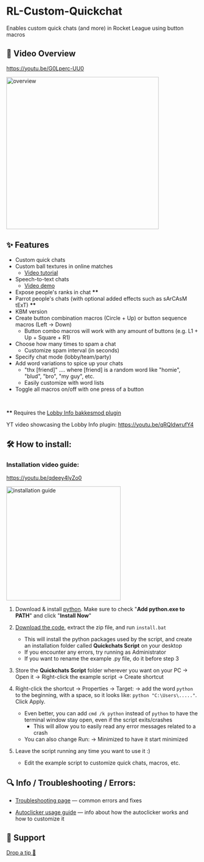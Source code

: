 # RL-Custom-Quickchat

Enables custom quick chats (and more) in Rocket League using button macros

## 🎥 Video Overview

https://youtu.be/G0Lperc-UU0

<a href='https://youtu.be/G0Lperc-UU0'>
  <img src='https://i.imgur.com/U83sQM9.png' alt="overview" width="400"/>
</a>

## ✨ Features

- Custom quick chats
- Custom ball textures in online matches
  - [Video tutorial](https://youtu.be/qjvJxKlpNx0)
- Speech-to-text chats
  - [Video demo](https://youtu.be/cqEdJQ-X7X4)
- Expose people's ranks in chat **\*\***
- Parrot people's chats (with optional added effects such as sArCAsM tExT) **\*\***
- KBM version
- Create button combination macros (Circle + Up) or button sequence macros (Left → Down)
  - Button combo macros will work with any amount of buttons (e.g. L1 + Up + Square + R1)
- Choose how many times to spam a chat
  - Customize spam interval (in seconds)
- Specify chat mode (lobby/team/party)
- Add word variations to spice up your chats
  - "thx [friend]" .... where [friend] is a random word like "homie", "blud", "bro", "my guy", etc.
  - Easily customize with word lists
- Toggle all macros on/off with one press of a button
   
<br>

**\*\*** Requires the [Lobby Info bakkesmod plugin](https://github.com/smallest-cock/LobbyInfo/releases)

YT video showcasing the Lobby Info plugin: https://youtu.be/qRQldwrufY4

## 🛠️ How to install:

### Installation video guide:

https://youtu.be/qdeey4lyZo0

<a href='https://youtu.be/qdeey4lyZo0'>
  <img src='https://i.imgur.com/Cg4CHke.png' alt="installation guide" width="300"/>
</a>

<br>

1. Download & install [python](https://www.python.org/getit/). Make sure to check "**Add python.exe to PATH**" and click "**Install Now**"

2. [Download the code](https://github.com/smallest-cock/RL-Custom-Quickchat/archive/refs/heads/main.zip), extract the zip file, and run `install.bat`
   - This will install the python packages used by the script, and create an installation folder called **Quickchats Script** on your desktop
   - If you encounter any errors, try running as Administrator 
   - If you want to rename the example .py file, do it before step 3

3. Store the **Quickchats Script** folder wherever you want on your PC → Open it → Right-click the example script → Create shortcut

4. Right-click the shortcut → Properties → Target: → add the word `python` to the beginning, with a space, so it looks like: `python "C:\Users\....."`. Click Apply.
   - Even better, you can add `cmd /k python` instead of `python` to have the terminal window stay open, even if the script exits/crashes
     - This will allow you to easily read any error messages related to a crash
   - You can also change Run: → Minimized to have it start minimized

5. Leave the script running any time you want to use it :)
   - Edit the example script to customize quick chats, macros, etc.

## 🔍 Info / Troubleshooting / Errors:

- [Troubleshooting page](./docs/Troubleshooting.md) — common errors and fixes

- [Autoclicker usage guide](./docs/Autoclicker.md) — info about how the autoclicker works and how to customize it

## 🙏 Support

[Drop a tip 🍯](https://cash.app/$naptime559)